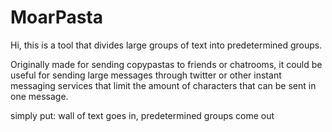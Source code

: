 # MoarPasta

Hi, this is a tool that divides large groups of text into predetermined groups.

Originally made for sending copypastas to friends or chatrooms, it could be useful for sending large messages through twitter or other instant messaging services that limit the amount of characters that can be sent in one message.

simply put: wall of text goes in, predetermined groups come out
